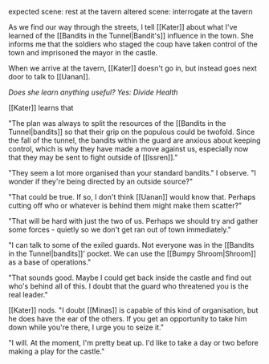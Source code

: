 expected scene: rest at the tavern
altered scene: interrogate at the tavern

As we find our way through the streets, I tell [[Kater]] about what I've learned of the [[Bandits in the Tunnel|Bandit's]] influence in the town. She informs me that the soldiers who staged the coup have taken control of the town and imprisoned the mayor in the castle.

When we arrive at the tavern, [[Kater]] doesn't go in, but instead goes next door to talk to [[Uanan]].

_Does she learn anything useful? Yes: Divide Health_

[[Kater]] learns that 

"The plan was always to split the resources of the [[Bandits in the Tunnel|bandits]] so that their grip on the populous could be twofold.
Since the fall of the tunnel, the bandits within the guard are anxious about keeping control, which is why they have made a move against us, especially now that they may be sent to fight outside of [[Issren]]."

"They seem a lot more organised than your standard bandits." I observe. "I wonder if they're being directed by an outside source?"

"That could be true. If so, I don't think [[Uanan]] would know that. Perhaps cutting off who or whatever is behind them might make them scatter?"

"That will be hard with just the two of us. Perhaps we should try and gather some forces - quietly so we don't get ran out of town immediately."

"I can talk to some of the exiled guards. Not everyone was in the [[Bandits in the Tunnel|bandits]]' pocket. We can use the [[Bumpy Shroom|Shroom]] as a base of operations."

"That sounds good. Maybe I could get back inside the castle and find out who's behind all of this. I doubt that the guard who threatened you is the real leader."

[[Kater]] nods. "I doubt [[Minas]] is capable of this kind of organisation, but he does have the ear of the others. If you get an opportunity to take him down while you're there, I urge you to seize it."

"I will. At the moment, I'm pretty beat up. I'd like to take a day or two before making a play for the castle."